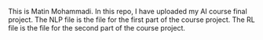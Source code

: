 This is Matin Mohammadi.
In this repo, I have uploaded my AI course final project.
The NLP file is the file for the first part of the course project.
The RL file is the file for the second part of the course project.

